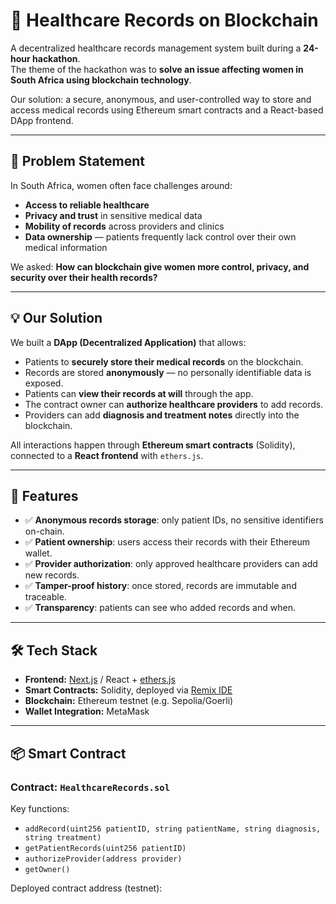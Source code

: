 # 🏥 Healthcare Records on Blockchain

A decentralized healthcare records management system built during a **24-hour hackathon**.  
The theme of the hackathon was to **solve an issue affecting women in South Africa using blockchain technology**.

Our solution: a secure, anonymous, and user-controlled way to store and access medical records using Ethereum smart contracts and a React-based DApp frontend.

---

## 🚀 Problem Statement

In South Africa, women often face challenges around:

- **Access to reliable healthcare**
- **Privacy and trust** in sensitive medical data
- **Mobility of records** across providers and clinics
- **Data ownership** — patients frequently lack control over their own medical information

We asked: **How can blockchain give women more control, privacy, and security over their health records?**

---

## 💡 Our Solution

We built a **DApp (Decentralized Application)** that allows:

- Patients to **securely store their medical records** on the blockchain.
- Records are stored **anonymously** — no personally identifiable data is exposed.
- Patients can **view their records at will** through the app.
- The contract owner can **authorize healthcare providers** to add records.
- Providers can add **diagnosis and treatment notes** directly into the blockchain.

All interactions happen through **Ethereum smart contracts** (Solidity), connected to a **React frontend** with `ethers.js`.

---

## 🔐 Features

- ✅ **Anonymous records storage**: only patient IDs, no sensitive identifiers on-chain.
- ✅ **Patient ownership**: users access their records with their Ethereum wallet.
- ✅ **Provider authorization**: only approved healthcare providers can add new records.
- ✅ **Tamper-proof history**: once stored, records are immutable and traceable.
- ✅ **Transparency**: patients can see who added records and when.

---

## 🛠️ Tech Stack

- **Frontend:** [Next.js](https://nextjs.org/) / React + [ethers.js](https://docs.ethers.org/)
- **Smart Contracts:** Solidity, deployed via [Remix IDE](https://remix.ethereum.org/)
- **Blockchain:** Ethereum testnet (e.g. Sepolia/Goerli)
- **Wallet Integration:** MetaMask

---

## 📦 Smart Contract

### Contract: `HealthcareRecords.sol`

Key functions:

- `addRecord(uint256 patientID, string patientName, string diagnosis, string treatment)`
- `getPatientRecords(uint256 patientID)`
- `authorizeProvider(address provider)`
- `getOwner()`

Deployed contract address (testnet):
